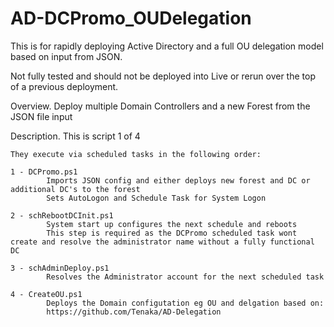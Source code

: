 # AD-DCPromo_OUDelegation

This is for rapidly deploying Active Directory and a full OU delegation model based on input from JSON.

Not fully tested and should not be deployed into Live or rerun over the top of a previous deployment.

Overview.
    Deploy multiple Domain Controllers and a new Forest from the JSON file input
    
Description.
    This is script 1 of 4

    They execute via scheduled tasks in the following order:

    1 - DCPromo.ps1
            Imports JSON config and either deploys new forest and DC or additional DC's to the forest
            Sets AutoLogon and Schedule Task for System Logon

    2 - schRebootDCInit.ps1
            System start up configures the next schedule and reboots
            This step is required as the DCPromo scheduled task wont create and resolve the administrator name without a fully functional DC
            
    3 - schAdminDeploy.ps1
            Resolves the Administrator account for the next scheduled task

    4 - CreateOU.ps1
            Deploys the Domain configutation eg OU and delgation based on:
            https://github.com/Tenaka/AD-Delegation
           
       
